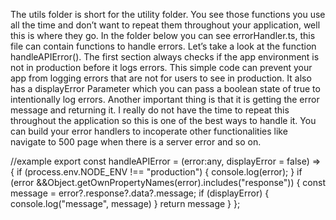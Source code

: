 The utils folder is short for the utility folder. You see those functions you use all the time and don’t want to repeat them throughout your application, well this is where they go. In the folder below you can see errorHandler.ts, this file can contain functions to handle errors. Let’s take a look at the function handleAPIError(). The first section always checks if the app environment is not in production before it logs errors. This simple code can prevent your app from logging errors that are not for users to see in production. It also has a displayError Parameter which you can pass a boolean state of true to intentionally log errors. Another important thing is that it is getting the error message and returning it. I really do not have the time to repeat this throughout the application so this is one of the best ways to handle it. You can build your error handlers to incoperate other functionalities like navigate to 500 page when there is a server error and so on.

//example
export const handleAPIError = (error:any, displayError = false) => {
 if (process.env.NODE_ENV !== "production") {
  console.log(error);
 }
 if (error &&Object.getOwnPropertyNames(error).includes("response"))   {
 const message = error?.response?.data?.message;
if (displayError) {
 console.log("message", message)
}
return message
}
};